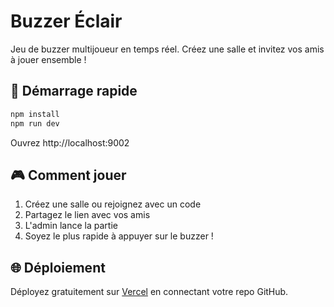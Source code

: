 # Buzzer Éclair

Jeu de buzzer multijoueur en temps réel. Créez une salle et invitez vos amis à jouer ensemble !

## 🚀 Démarrage rapide

```bash
npm install
npm run dev
```

Ouvrez http://localhost:9002

## 🎮 Comment jouer

1. Créez une salle ou rejoignez avec un code
2. Partagez le lien avec vos amis
3. L'admin lance la partie
4. Soyez le plus rapide à appuyer sur le buzzer !

## 🌐 Déploiement

Déployez gratuitement sur [Vercel](https://vercel.com) en connectant votre repo GitHub.
